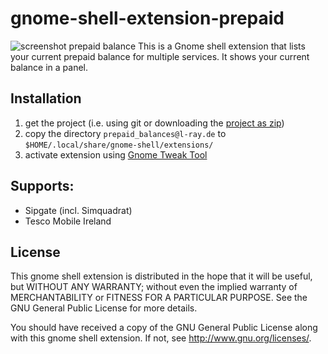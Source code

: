 # gnome-shell-extension-prepaid
![screenshot prepaid balance](https://raw.githubusercontent.com/l-ray/gnome-shell-extension-prepaid/master/static/screenshot.png "Screenshot prepaid balance overview")
This is a Gnome shell extension that lists your current prepaid balance for multiple services. It shows your current balance in a panel.

## Installation
 1. get the project (i.e. using git or downloading the [project as zip](https://github.com/l-ray/gnome-shell-extension-prepaid/archive/master.zip))
 1. copy the directory `prepaid_balances@l-ray.de` to `$HOME/.local/share/gnome-shell/extensions/`
 1. activate extension using [Gnome Tweak Tool](wiki.gnome.org/action/show/Apps/GnomeTweakTool)

## Supports:
 * Sipgate (incl. Simquadrat)
 * Tesco Mobile Ireland

 ## License

This gnome shell extension is distributed in the hope that it will be useful, but WITHOUT ANY WARRANTY; without even the implied warranty of MERCHANTABILITY or FITNESS FOR A PARTICULAR PURPOSE. See the GNU General Public License for more details.

You should have received a copy of the GNU General Public License along with this gnome shell extension. If not, see http://www.gnu.org/licenses/.
